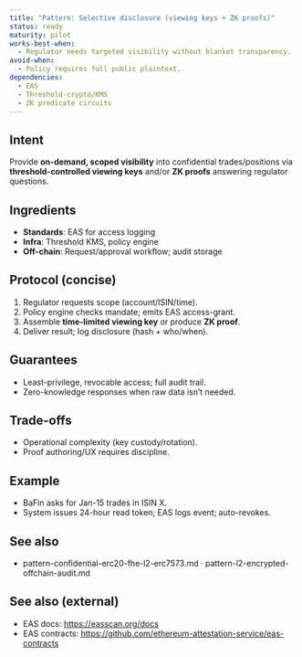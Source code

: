 ```yaml
---
title: "Pattern: Selective disclosure (viewing keys + ZK proofs)"
status: ready
maturity: pilot
works-best-when:
  - Regulator needs targeted visibility without blanket transparency.
avoid-when:
  - Policy requires full public plaintext.
dependencies:
  - EAS
  - Threshold-crypto/KMS
  - ZK predicate circuits
---
```


## Intent
Provide **on-demand, scoped visibility** into confidential trades/positions via **threshold-controlled viewing keys** and/or **ZK proofs** answering regulator questions.

## Ingredients
- **Standards**: EAS for access logging
- **Infra**: Threshold KMS, policy engine
- **Off-chain**: Request/approval workflow; audit storage

## Protocol (concise)
1. Regulator requests scope (account/ISIN/time).
2. Policy engine checks mandate; emits EAS access-grant.
3. Assemble **time-limited viewing key** or produce **ZK proof**.
4. Deliver result; log disclosure (hash + who/when).

## Guarantees
- Least-privilege, revocable access; full audit trail.
- Zero-knowledge responses when raw data isn’t needed.

## Trade-offs
- Operational complexity (key custody/rotation).
- Proof authoring/UX requires discipline.

## Example
- BaFin asks for Jan-15 trades in ISIN X.
- System issues 24-hour read token; EAS logs event; auto-revokes.

## See also
- pattern-confidential-erc20-fhe-l2-erc7573.md · pattern-l2-encrypted-offchain-audit.md

## See also (external)
- EAS docs: https://easscan.org/docs
- EAS contracts: https://github.com/ethereum-attestation-service/eas-contracts
